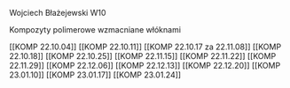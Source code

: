 Wojciech Błażejewski W10

Kompozyty polimerowe wzmacniane włóknami

[[KOMP 22.10.04]]
[[KOMP 22.10.11]]
[[KOMP 22.10.17 za 22.11.08]]
[[KOMP 22.10.18]]
[[KOMP 22.10.25]]
[[KOMP 22.11.15]]
[[KOMP 22.11.22]]
[[KOMP 22.11.29]]
[[KOMP 22.12.06]]
[[KOMP 22.12.13]]
[[KOMP 22.12.20]]
[[KOMP 23.01.10]]
[[KOMP 23.01.17]]
[[KOMP 23.01.24]]


